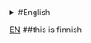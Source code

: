 <details markdown="1"><summary>#English</summery>

[EN](https://github.com/mahmudulhasan5050/demo2)
##this is finnish
</details>